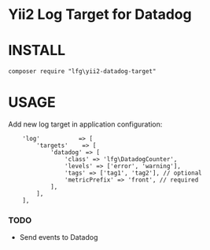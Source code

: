 # Yii2 Log Target for Datadog

INSTALL
=======
```
composer require "lfg\yii2-datadog-target"
```

USAGE
=====
Add new log target in application configuration: 
```
    'log'           => [
        'targets'    => [
            'datadog' => [
                'class' => 'lfg\DatadogCounter',
                'levels' => ['error', 'warning'],
                'tags' => ['tag1', 'tag2'], // optional
                'metricPrefix' => 'front', // required
            ],
        ],
    ],
```

### TODO

- Send events to Datadog 